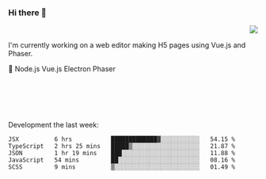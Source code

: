 ### Hi there 👋

<img align="right" src="https://github-readme-stats.vercel.app/api?username=jasonpanggo"/>

<br>
<p align="left">
I'm currently working on a web editor making H5 pages using Vue.js and Phaser.
</p>
<p align="left">
📖 Node.js Vue.js Electron Phaser
</p>
<br>
<br>
<br>
<br>

Development the last week:
<!--START_SECTION:waka-->
```text
JSX          6 hrs           █████████████▓░░░░░░░░░░░   54.15 % 
TypeScript   2 hrs 25 mins   █████▒░░░░░░░░░░░░░░░░░░░   21.87 % 
JSON         1 hr 19 mins    ███░░░░░░░░░░░░░░░░░░░░░░   11.88 % 
JavaScript   54 mins         ██░░░░░░░░░░░░░░░░░░░░░░░   08.16 % 
SCSS         9 mins          ▒░░░░░░░░░░░░░░░░░░░░░░░░   01.49 % 
```
<!--END_SECTION:waka-->

<!--
**JASONPANGGO/jasonpanggo** is a ✨ _special_ ✨ repository because its `README.md` (this file) appears on your GitHub profile.

Here are some ideas to get you started:

- 🔭 I’m currently working on ...
- 🌱 I’m currently learning ...
- 👯 I’m looking to collaborate on ...
- 🤔 I’m looking for help with ...
- 💬 Ask me about ...
- 📫 How to reach me: ...
- 😄 Pronouns: ...
- ⚡ Fun fact: ...
-->
